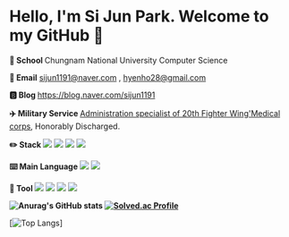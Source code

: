# Hello, I'm Si Jun Park. Welcome to my GitHub 👋

<b>🏫 School </b> Chungnam National University Computer Science

<b>📧 Email</b> sijun1191@naver.com , hyenho28@gmail.com

<b>🅱️ Blog </b> https://blog.naver.com/sijun1191
  
<b> ✈️ Military Service </b> <a href="https://namu.wiki/w/%EC%A0%9C20%EC%A0%84%ED%88%AC%EB%B9%84%ED%96%89%EB%8B%A8">Administration specialist of 20th Fighter Wing'Medical corps</a>, Honorably Discharged.

<b>✏️ Stack </b><img src="https://img.shields.io/badge/c-3CBDB1?style=plastic&logo=c&logoColor=black">
  <img src="https://img.shields.io/badge/c++-4574E0?style=plastic&logo=cplusplus&logoColor=black">
  <img src="https://img.shields.io/badge/Ocaml-EC6813?style=plastic&logo=ocaml&logoColor=black">
  <img src="https://img.shields.io/badge/Linux-FCC624?style=plastic&logo=Linux&logoColor=black">

<b>⌨️ Main Language</b>
<img src="https://img.shields.io/badge/c-3CBDB1?style=plastic&logo=c&logoColor=black">
  <img src="https://img.shields.io/badge/c++-4574E0?style=plastic&logo=cplusplus&logoColor=black">
</br>

<b>🔨 Tool </b> <img src="https://img.shields.io/badge/Visualstudio-5C2D91?style=plastic&logo=Visualstudio&logoColor=black">
<img src="https://img.shields.io/badge/Visualstudio_Code-007ACC?style=plastic&logo=Visualstudiocode&logoColor=black">
<img src="https://img.shields.io/badge/VirtualBox-183A61?style=plastic&logo=virtualbox&logoColor=black">
<img src="https://img.shields.io/badge/Eclipse_IDE-2C2255?style=plastic&logo=Eclipseide&logoColor=black">


<b>
  
![Anurag's GitHub stats](https://github-readme-stats.vercel.app/api?username=CanSJun&show_icons=true&theme=radical) 
[![Solved.ac Profile](http://mazassumnida.wtf/api/generate_badge?boj=sj1191)](https://solved.ac/sj1191)
  
</b>

[![Top Langs](https://github-readme-stats.vercel.app/api/top-langs/?username=CanSJun&layout=compact&theme=merko)]

<!--
**CanSJun/CanSJun** is a ✨ _special_ ✨ repository because its `README.md` (this file) appears on your GitHub profile.

Here are some ideas to get you started:

- 🔭 I’m currently working on ...
- 🌱 I’m currently learning ...
- 👯 I’m looking to collaborate on ...
- 🤔 I’m looking for help with ...
- 💬 Ask me about ...
- 📫 How to reach me: ...
- 😄 Pronouns: ...
- ⚡ Fun fact: ...
-->
